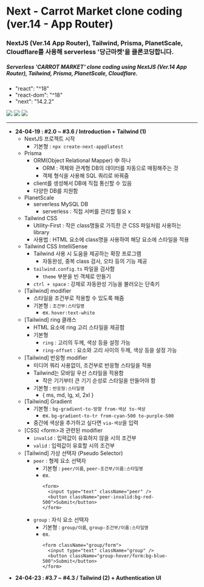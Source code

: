 # Next - Carrot Market clone coding (ver.14 - App Router)

### NextJS (Ver.14 App Router), Tailwind, Prisma, PlanetScale, Cloudflare를 사용해 serverless '당근마켓'을 클론코딩합니다.

##### Serverless 'CARROT MARKET' clone coding using NextJS (Ver.14 App Router), Tailwind, Prisma, PlanetScale, Cloudflare.

- "react": "^18"
- "react-dom": "^18"
- "next": "14.2.2"

<img src="https://img.shields.io/badge/Next.js-000?style=flat-square&logo=nextdotjs&logoColor=white"/> <img src="https://img.shields.io/badge/TypeScript-3178C6?style=flat-square&logo=typescript&logoColor=white"/> <img src="https://img.shields.io/badge/Tailwind CSS-06B6D4?style=flat-square&logo=tailwindcss&logoColor=white"/>

<!-- Front-End : <img src="https://img.shields.io/badge/Next.js-000?style=flat-square&logo=nextdotjs&logoColor=white"/> <img src="https://img.shields.io/badge/TypeScript-3178C6?style=flat-square&logo=typescript&logoColor=white"/> <img src="https://img.shields.io/badge/Tailwind CSS-06B6D4?style=flat-square&logo=tailwindcss&logoColor=white"/> <img src="https://img.shields.io/badge/React Hook Form-EC5990?style=flat-square&logo=reacthookform&logoColor=white"/> <img src="https://img.shields.io/badge/SWR-000?style=flat-square&logo=swr&logoColor=white"/>
Back-End : <img src="https://img.shields.io/badge/Prisma-2D3748?style=flat-square&logo=prisma&logoColor=white"/> <img src="https://img.shields.io/badge/PlanetScale-000?style=flat-square&logo=planetscale&logoColor=white"/> <img src="https://img.shields.io/badge/iron&dash;session-18303d?style=flat-square&logoColor=white"/>
3rd party : <img src="https://img.shields.io/badge/Twilio-f22f46?style=flat-square&logo=twilio&logoColor=white"/> <img src="https://img.shields.io/badge/Nodemailer-22B573?style=flat-square&logoColor=white"/> <img src="https://img.shields.io/badge/Cloudflare-F38020?style=flat-square&logo=cloudflare&logoColor=white"/>
etc : <img src="https://img.shields.io/badge/react&dash;intersection&dash;observer-000?style=flat-square&logoColor=white"/> <img src="https://img.shields.io/badge/timeago.js-000?style=flat-square&logoColor=white"/> -->

---

- **24-04-19 : #2.0 ~ #3.6 / Introduction + Tailwind (1)**
  - NextJS 프로젝트 시작
    - 기본형 : `npx create-next-app@latest`
  - Prisma
    - ORM(Object Relational Mapper) 中 하나
      - ORM : 객체와 관계형 DB의 데이터를 자동으로 매핑해주는 것
      - 객체 형식을 사용해 SQL 쿼리로 바꿔줌
    - client를 생성해서 DB에 직접 통신할 수 있음
    - 다양한 DB를 지원함
  - PlanetScale
    - serverless MySQL DB
      - serverless : 직접 서버를 관리할 필요 x
  - Tailwind CSS
    - Utility-First : 작은 class명들로 가득한 큰 CSS 파일처럼 사용하는 library
    - 사용법 : HTML 요소에 class명을 사용하여 해당 요소에 스타일을 적용
  - Tailwind CSS IntelliSense
    - Tailwind 사용 시 도움을 제공하는 확장 프로그램
      - 자동완성, 중복 class 검사, 오타 등의 기능 제공
    - `tailwind.config.ts` 파일을 검사함
      - `theme` 부분을 빈 객체로 만들기
    - `ctrl + space` : 강제로 자동완성 기능을 불러오는 단축키
  - [Tailwind] modifier
    - 스타일을 조건부로 적용할 수 있도록 해줌
    - 기본형 : `조건부:스타일명`
      - ex. `hover:text-white`
  - [Tailwind] ring 클래스
    - HTML 요소에 ring 고리 스타일을 제공함
    - 기본형
      - `ring` : 고리의 두께, 색상 등을 설정 가능
      - `ring-offset` : 요소와 고리 사이의 두께, 색상 등을 설정 가능
  - [Tailwind] 반응형 modifier
    - 미디어 쿼리 사용없이, 조건부로 반응형 스타일을 적용
    - Tailwind는 모바일 우선 스타일을 적용함
      - 작은 기기부터 큰 기기 순성로 스타일을 만들어야 함
    - 기본형 : `반응형:스타일명`
      - { ms, md, lg, xl, 2xl }
  - [Tailwind] Gradient
    - 기본형 : `bg-gradient-to-방향 from-색상 to-색상`
      - ex. `bg-gradient-to-tr from-cyan-500 to-purple-500`
    - 중간에 색상을 추가하고 싶다면 `via-색상`을 입력
  - [CSS] &lt;form&gt;과 관련된 modifier
    - `invalid` : 입력값이 유효하지 않을 시의 조건부
    - `valid` : 입력값이 유효할 시의 조건부
  - [Tailwind] 가상 선택자 (Pseudo Selector)
    - `peer` : 형제 요소 선택자
      - 기본형 : `peer/이름`, `peer-조건부/이름:스타일명`
      - ex.
        ```
        <form>
          <input type="text" className="peer" />
          <button className="peer-invalid:bg-red-500">Submit</button>
        </form>
        ```
    - `group` : 자식 요소 선택자
      - 기본형 : `group/이름`, `group-조건부/이름:스타일명`
      - ex.
        ```
        <form className="group/form">
          <input type="text" className="group" />
          <button className="group-hover/form:bg-blue-500">Submit</button>
        </form>
        ```
- **24-04-23 : #3.7 ~ #4.3 / Tailwind (2) + Authentication UI**
